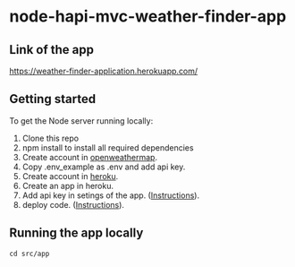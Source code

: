 # node-hapi-mvc-weather-finder-app

## Link of the app
  https://weather-finder-application.herokuapp.com/

## Getting started
To get the Node server running locally:
1. Clone this repo
2. npm install to install all required dependencies
3. Create account in [openweathermap](https://home.openweathermap.org/users/sign_up).
4. Copy .env_example as .env and add api key.
5. Create account in [heroku](https://signup.heroku.com/).
6. Create an app in heroku.
7. Add api key in setings of the app. ([Instructions](https://devcenter.heroku.com/articles/config-vars)).
8. deploy code. ([Instructions](https://devcenter.heroku.com/articles/deploying-nodejs)).

## Running the app locally
``` 
cd src/app
```

